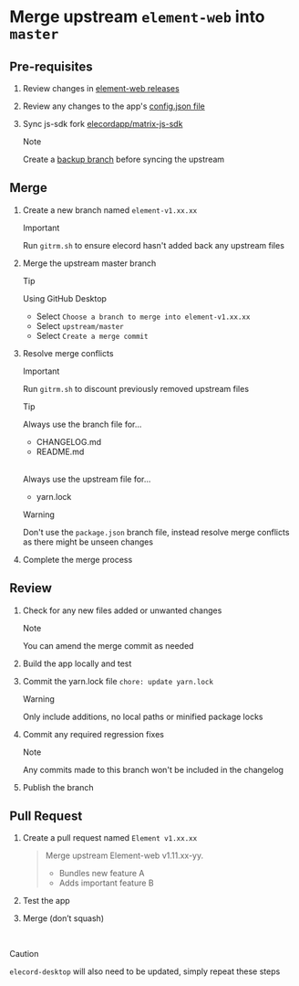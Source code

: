 # Merge upstream `element-web` into `master`

## Pre-requisites

1. Review changes in [element-web releases](https://github.com/element-hq/element-web/releases)

1. Review any changes to the app's [config.json file](https://github.com/element-hq/element-web/blob/master/element.io/app/config.json)

1. Sync js-sdk fork [elecordapp/matrix-js-sdk](https://github.com/elecordapp/matrix-js-sdk)

    > [!NOTE]
    > Create a [backup branch](https://github.com/elecordapp/matrix-js-sdk/branches) before syncing the upstream 

## Merge

1. Create a new branch named `element-v1.xx.xx`

    > [!IMPORTANT]
    > Run `gitrm.sh` to ensure elecord hasn't added back any upstream files

1. Merge the upstream master branch

    > [!TIP]
    > Using GitHub Desktop
    > - Select `Choose a branch to merge into element-v1.xx.xx`
    > - Select `upstream/master`
    > - Select `Create a merge commit`

1. Resolve merge conflicts

    > [!IMPORTANT]
    > Run `gitrm.sh` to discount previously removed upstream files

    > [!TIP]
    > Always use the branch file for...
    > - CHANGELOG.md
    > - README.md
    > <br><br>
    >
    > Always use the upstream file for...
    > - yarn.lock

    > [!WARNING]
    > Don't use the `package.json` branch file, instead resolve merge conflicts as there might be unseen changes

1. Complete the merge process

## Review

1. Check for any new files added or unwanted changes

    > [!NOTE]
    > You can amend the merge commit as needed

1. Build the app locally and test

1. Commit the yarn.lock file `chore: update yarn.lock`

    > [!WARNING]
    > Only include additions, no local paths or minified package locks

1. Commit any required regression fixes

    > [!NOTE]
    > Any commits made to this branch won't be included in the changelog

1. Publish the branch

## Pull Request

1. Create a pull request named `Element v1.xx.xx`

    > Merge upstream Element-web v1.11.xx-yy.
    > - Bundles new feature A
    > - Adds important feature B

1. Test the app

1. Merge (don’t squash)

<br>

> [!CAUTION]  
> `elecord-desktop` will also need to be updated, simply repeat these steps
